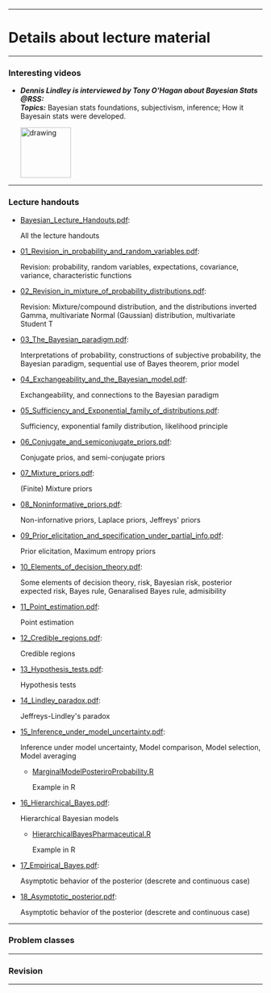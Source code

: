 <!-- -------------------------------------------------------------------------------- -->

<!-- Copyright 2021 Georgios Karagiannis -->

<!-- georgios.karagiannis@durham.ac.uk -->
<!-- Associate Professor -->
<!-- Department of Mathematical Sciences, Durham University, Durham,  UK  -->

<!-- This file is part of Bayesian_Statistics_Michaelmas_2021 (MATH3341/4031 Bayesian Statistics III/IV) -->
<!-- which is the material of the course (MATH3341/4031 Bayesian Statistics III/IV) -->
<!-- taught by Georgios P. Katagiannis in the Department of Mathematical Sciences   -->
<!-- in the University of Durham  in Michaelmas term in 2019 -->

<!-- Bayesian_Statistics_Michaelmas_2021 is free software: you can redistribute it and/or modify -->
<!-- it under the terms of the GNU General Public License as published by -->
<!-- the Free Software Foundation version 3 of the License. -->

<!-- Bayesian_Statistics_Michaelmas_2021 is distributed in the hope that it will be useful, -->
<!-- but WITHOUT ANY WARRANTY; without even the implied warranty of -->
<!-- MERCHANTABILITY or FITNESS FOR A PARTICULAR PURPOSE.  See the -->
<!-- GNU General Public License for more details. -->

<!-- You should have received a copy of the GNU General Public License -->
<!-- along with Bayesian_Statistics_Michaelmas_2021  If not, see <http://www.gnu.org/licenses/>. -->

<!-- -------------------------------------------------------------------------------- -->


<!-- -------------------------------------------------------------------------------- -->

<!-- Copyright 2019 Georgios Karagiannis -->

<!-- georgios.karagiannis@durham.ac.uk -->
<!-- Assistant Professor -->
<!-- Department of Mathematical Sciences, Durham University, Durham,  UK  -->

<!-- This file is part of Bayesian_Statistics (MATH3341/4031 Bayesian Statistics III/IV) -->
<!-- which is the material of the course (MATH3341/4031 Bayesian Statistics III/IV) -->
<!-- taught by Georgios P. Katagiannis in the Department of Mathematical Sciences   -->
<!-- in the University of Durham  in Michaelmas term in 2019 -->

<!-- Bayesian_Statistics is free software: you can redistribute it and/or modify -->
<!-- it under the terms of the GNU General Public License as published by -->
<!-- the Free Software Foundation version 3 of the License. -->

<!-- Bayesian_Statistics is distributed in the hope that it will be useful, -->
<!-- but WITHOUT ANY WARRANTY; without even the implied warranty of -->
<!-- MERCHANTABILITY or FITNESS FOR A PARTICULAR PURPOSE.  See the -->
<!-- GNU General Public License for more details. -->

<!-- You should have received a copy of the GNU General Public License -->
<!-- along with Bayesian_Statistics  If not, see <http://www.gnu.org/licenses/>. -->

<!-- -------------------------------------------------------------------------------- -->


------------------------------------------------------------------------

# Details about lecture material

------------------------------------------------------------------------

### Interesting videos

- ***Dennis Lindley is interviewed by Tony O'Hagan about Bayesian Stats @RSS:***  
***Topics:*** Bayesian stats foundations, subjectivism, inference; How it Bayesain stats were developed.

     [<img src="https://img.youtube.com/vi/cgclGi8yEu4/0.jpg" alt="drawing" width="100"/>](https://www.youtube.com/watch?v=cgclGi8yEu4)


------------------------------------------------------------------------

### Lecture handouts

-   [Bayesian_Lecture_Handouts.pdf](https://github.com/georgios-stats/Bayesian_Statistics_Michaelmas_2021/blob/master/Lecture_handouts/Bayesian_Lecture_Handouts.pdf):

    All the lecture handouts

-   [01_Revision_in_probability_and_random_variables.pdf](https://github.com/georgios-stats/Bayesian_Statistics_Michaelmas_2021/blob/master/Lecture_handouts/01_Revision_in_probability_and_random_variables.pdf):

    Revision: probability, random variables, expectations, covariance, variance, characteristic functions
    
-   [02_Revision_in_mixture_of_probability_distributions.pdf](https://github.com/georgios-stats/Bayesian_Statistics_Michaelmas_2021/blob/master/Lecture_handouts/02_Revision_in_mixture_of_probability_distributions.pdf):

    Revision: Mixture/compound distribution, and the distributions inverted Gamma, multivariate Normal (Gaussian) distribution, multivariate Student T
    
-   [03_The_Bayesian_paradigm.pdf](https://github.com/georgios-stats/Bayesian_Statistics_Michaelmas_2021/blob/master/Lecture_handouts/03_The_Bayesian_paradigm.pdf):

    Interpretations of probability, constructions of subjective probability, the Bayesian paradigm, sequential use of Bayes theorem, prior model

-   [04_Exchangeability_and_the_Bayesian_model.pdf](https://github.com/georgios-stats/Bayesian_Statistics_Michaelmas_2021/blob/master/Lecture_handouts/04_Exchangeability_and_the_Bayesian_model.pdf):

    Exchangeability, and connections to the Bayesian paradigm
 
-   [05_Sufficiency_and_Exponential_family_of_distributions.pdf](https://github.com/georgios-stats/Bayesian_Statistics_Michaelmas_2021/blob/master/Lecture_handouts/05_Sufficiency_and_Exponential_family_of_distributions.pdf):

    Sufficiency, exponential family distribution, likelihood principle

-   [06_Conjugate_and_semiconjugate_priors.pdf](https://github.com/georgios-stats/Bayesian_Statistics_Michaelmas_2021/blob/master/Lecture_handouts/06_Conjugate_and_semiconjugate_priors.pdf):

    Conjugate prios, and semi-conjugate priors

-   [07_Mixture_priors.pdf](https://github.com/georgios-stats/Bayesian_Statistics_Michaelmas_2021/blob/master/Lecture_handouts/07_Mixture_priors.pdf):

    (Finite) Mixture priors 

-   [08_Noninformative_priors.pdf](https://github.com/georgios-stats/Bayesian_Statistics_Michaelmas_2021/blob/master/Lecture_handouts/08_Noninformative_priors.pdf):

    Non-infornative priors, Laplace priors,  Jeffreys' priors 

-   [09_Prior_elicitation_and_specification_under_partial_info.pdf](https://github.com/georgios-stats/Bayesian_Statistics_Michaelmas_2021/blob/master/Lecture_handouts/09_Prior_elicitation_and_specification_under_partial_info.pdf):

    Prior elicitation, Maximum entropy priors

-   [10_Elements_of_decision_theory.pdf](https://github.com/georgios-stats/Bayesian_Statistics_Michaelmas_2021/blob/master/Lecture_handouts/10_Elements_of_decision_theory.pdf):

    Some elements of decision theory, risk, Bayesian risk, posterior expected risk, Bayes rule, Genaralised Bayes rule, admisibility

-   [11_Point_estimation.pdf](https://github.com/georgios-stats/Bayesian_Statistics_Michaelmas_2021/blob/master/Lecture_handouts/11_Point_estimation.pdf):

    Point estimation

-   [12_Credible_regions.pdf](https://github.com/georgios-stats/Bayesian_Statistics_Michaelmas_2021/blob/master/Lecture_handouts/12_Credible_regions.pdf):

    Credible regions 

-   [13_Hypothesis_tests.pdf](https://github.com/georgios-stats/Bayesian_Statistics_Michaelmas_2021/blob/master/Lecture_handouts/13_Hypothesis_tests.pdf):

    Hypothesis tests 

-   [14_Lindley_paradox.pdf](https://github.com/georgios-stats/Bayesian_Statistics_Michaelmas_2021/blob/master/Lecture_handouts/14_Lindley_paradox.pdf):

    Jeffreys-Lindley's paradox

-   [15_Inference_under_model_uncertainty.pdf](https://github.com/georgios-stats/Bayesian_Statistics_Michaelmas_2021/blob/master/Lecture_handouts/15_Inference_under_model_uncertainty.pdf):

    Inference under model uncertainty, Model comparison, Model selection, Model averaging
    
    -   [MarginalModelPosteriroProbability.R](https://github.com/georgios-stats/Bayesian_Statistics_Michaelmas_2021/blob/master/Lecture_handouts/Rscripts/Linear_Regression_Model_Uncertainty/MarginalModelPosteriroProbability.R)
    
        Example in R

-   [16_Hierarchical_Bayes.pdf](https://github.com/georgios-stats/Bayesian_Statistics_Michaelmas_2021/blob/master/Lecture_handouts/16_Hierarchical_Bayes.pdf):

    Hierarchical Bayesian models
    
    -   [HierarchicalBayesPharmaceutical.R](https://github.com/georgios-stats/Bayesian_Statistics_Michaelmas_2021/blob/master/Lecture_handouts/Rscripts/Hierarchical_bayes/HierarchicalBayesPharmaceutical.R)
    
        Example in R

-   [17_Empirical_Bayes.pdf](https://github.com/georgios-stats/Bayesian_Statistics_Michaelmas_2021/blob/master/Lecture_handouts/17_Empirical_Bayes.pdf):

    Asymptotic behavior of the posterior (descrete and continuous case)

-   [18_Asymptotic_posterior.pdf](https://github.com/georgios-stats/Bayesian_Statistics_Michaelmas_2021/blob/master/Lecture_handouts/18_Asymptotic_posterior.pdf):

    Asymptotic behavior of the posterior (descrete and continuous case)

------------------------------------------------------------------------


### Problem classes

<!--

-   [Problem_class_1_complete.pdf](https://github.com/georgios-stats/Bayesian_Statistics_Michaelmas_2021/blob/master/Lecture_handouts/Problem_class_1_complete.pdf)  &   [Problem_class_1_questions.pdf](https://github.com/georgios-stats/Bayesian_Statistics_Michaelmas_2021/blob/master/Lecture_handouts/Problem_class_1_questions.pdf):

    Problem class 1; Nuisance parameters, and exercises

-   [Problem_class_2_complete.pdf](https://github.com/georgios-stats/Bayesian_Statistics_Michaelmas_2021/blob/master/Lecture_handouts/Problem_class_2_complete.pdf) &  [Problem_class_2_questions.pdf](https://github.com/georgios-stats/Bayesian_Statistics_Michaelmas_2021/blob/master/Lecture_handouts/Problem_class_2_questions.pdf):

    Problem class 2; Priors and inference exercises

... Problem class exercises are appended in the Exercise sheet

-->

------------------------------------------------------------------------


### Revision

<!--

-   [Revision.pdf](https://github.com/georgios-stats/Bayesian_Statistics_Michaelmas_2021/blob/master/Lecture_handouts/Revision.pdf):  

... Revision exercises are appended in the Exercise sheet

-->

------------------------------------------------------------------------

